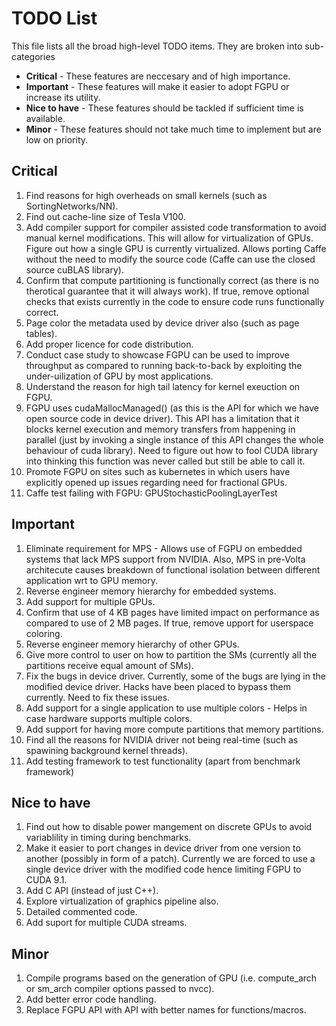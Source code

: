 # TODO List

This file lists all the broad high-level TODO items. They are broken into sub-categories
* **Critical** - These features are neccesary and of high importance. 
* **Important** - These features will make it easier to adopt FGPU or increase its utility.
* **Nice to have** - These features should be tackled if sufficient time is available.
* **Minor** - These features should not take much time to implement but are low on priority.

## Critical
1) Find reasons for high overheads on small kernels (such as SortingNetworks/NN).
2) Find out cache-line size of Tesla V100.
3) Add compiler support for compiler assisted code transformation to avoid manual kernel modifications. This will allow for virtualization of GPUs. Figure out how a single GPU is currently virtualized.
Allows porting Caffe without the need to modify the source code (Caffe can use the closed source cuBLAS library).
4) Confirm that compute partitioning is functionally correct (as there is no therotical guarantee that it will always work). If true, remove optional checks that exists currently in the code to ensure code runs functionally correct.
5) Page color the metadata used by device driver also (such as page tables).
6) Add proper licence for code distribution.
7) Conduct case study to showcase FGPU can be used to improve throughput as compared to running back-to-back by exploiting the under-uilization of GPU by most applications.
8) Understand the reason for high tail latency for kernel exeuction on FGPU.
9) FGPU uses cudaMallocManaged() (as this is the API for which we have open source code in device driver). This API has a limitation that it blocks kernel execution and memory transfers from happening in parallel (just by invoking a single instance of this API changes the whole behaviour of cuda library). Need to figure out how to fool CUDA library into thinking this function was never called but still be able to call it.
10) Promote FGPU on sites such as kubernetes in which users have explicitly opened up issues regarding need for fractional GPUs.
11) Caffe test failing with FGPU: GPUStochasticPoolingLayerTest 

## Important
1) Eliminate requirement for MPS - Allows use of FGPU on embedded systems that lack MPS support from NVIDIA.
Also, MPS in pre-Volta architecute causes breakdown of functional isolation between different application wrt to GPU memory.
2) Reverse engineer memory hierarchy for embedded systems.
3) Add support for multiple GPUs.
4) Confirm that use of 4 KB pages have limited impact on performance as compared to use of 2 MB pages. If true, remove upport for userspace coloring.
5) Reverse engineer memory hierarchy of other GPUs.
6) Give more control to user on how to partition the SMs (currently all the partitions receive equal amount of SMs).
7) Fix the bugs in device driver. Currently, some of the bugs are lying in the modified device driver. Hacks have been placed to bypass them currently. Need to fix these issues.
8) Add support for a single application to use multiple colors - Helps in case hardware supports multiple colors.
9) Add support for having more compute partitions that memory partitions.
10) Find all the reasons for NVIDIA driver not being real-time (such as spawining background kernel threads).
11) Add testing framework to test functionality (apart from benchmark framework)

## Nice to have
1) Find out how to disable power mangement on discrete GPUs to avoid variablility in timing during benchmarks.
2) Make it easier to port changes in device driver from one version to another (possibly in form of a patch).
Currently we are forced to use a single device driver with the modified code hence limiting FGPU to CUDA 9.1.
3) Add C API (instead of just C++).
4) Explore virtualization of graphics pipeline also. 
5) Detailed commented code.
6) Add suport for multiple CUDA streams.

## Minor
1) Compile programs based on the generation of GPU (i.e. compute_arch or sm_arch compiler options passed to nvcc).
2) Add better error code handling.
3) Replace FGPU API with API with better names for functions/macros.
